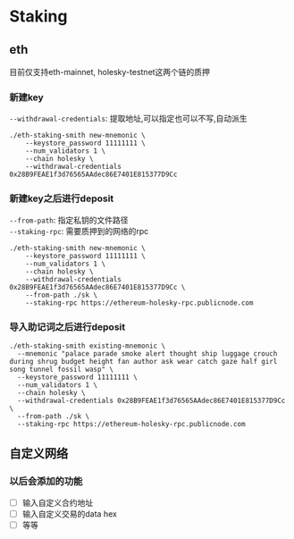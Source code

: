 # Staking

## eth
目前仅支持eth-mainnet, holesky-testnet这两个链的质押

### 新建key

`--withdrawal-credentials`: 提取地址,可以指定也可以不写,自动派生

```
./eth-staking-smith new-mnemonic \
    --keystore_password 11111111 \
    --num_validators 1 \
    --chain holesky \
    --withdrawal-credentials 0x28B9FEAE1f3d76565AAdec86E7401E815377D9Cc
```

### 新建key之后进行deposit

`--from-path`: 指定私钥的文件路径  
`--staking-rpc`: 需要质押到的网络的rpc

```
./eth-staking-smith new-mnemonic \
    --keystore_password 11111111 \
    --num_validators 1 \
    --chain holesky \
    --withdrawal-credentials 0x28B9FEAE1f3d76565AAdec86E7401E815377D9Cc \
    --from-path ./sk \
    --staking-rpc https://ethereum-holesky-rpc.publicnode.com
```

### 导入助记词之后进行deposit

```
./eth-staking-smith existing-mnemonic \
  --mnemonic "palace parade smoke alert thought ship luggage crouch during shrug budget height fan author ask wear catch gaze half girl song tunnel fossil wasp" \
  --keystore_password 11111111 \
  --num_validators 1 \
  --chain holesky \
  --withdrawal-credentials 0x28B9FEAE1f3d76565AAdec86E7401E815377D9Cc \
  --from-path ./sk \
  --staking-rpc https://ethereum-holesky-rpc.publicnode.com
```

## 自定义网络

### 以后会添加的功能  
- [ ] 输入自定义合约地址
- [ ] 输入自定义交易的data hex
- [ ] 等等
